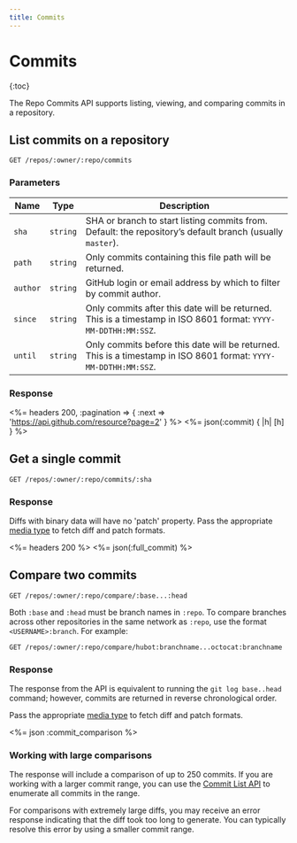```yaml
---
title: Commits
---
```


# Commits

{:toc}

The Repo Commits API supports listing, viewing, and comparing commits in a repository.

## List commits on a repository

    GET /repos/:owner/:repo/commits

### Parameters

Name | Type | Description
-----|------|--------------
`sha`|`string` | SHA or branch to start listing commits from. Default: the repository’s default branch (usually `master`).
`path`|`string` | Only commits containing this file path will be returned.
`author`|`string` | GitHub login or email address by which to filter by commit author.
`since`|`string` | Only commits after this date will be returned. This is a timestamp in ISO 8601 format: `YYYY-MM-DDTHH:MM:SSZ`.
`until`|`string` | Only commits before this date will be returned. This is a timestamp in ISO 8601 format: `YYYY-MM-DDTHH:MM:SSZ`.


### Response

<%=
  headers 200, :pagination => { :next => 'https://api.github.com/resource?page=2' }
%>
<%= json(:commit) { |h| [h] } %>

## Get a single commit

    GET /repos/:owner/:repo/commits/:sha

### Response

Diffs with binary data will have no 'patch' property. Pass the
appropriate [media type](/v3/media/#commits-commit-comparison-and-pull-requests) to fetch diff and
patch formats.

<%= headers 200 %>
<%= json(:full_commit) %>

## Compare two commits

    GET /repos/:owner/:repo/compare/:base...:head

Both `:base` and `:head` must be branch names in `:repo`. To compare branches across other repositories in the same network as `:repo`, use the format `<USERNAME>:branch`. For example:

    GET /repos/:owner/:repo/compare/hubot:branchname...octocat:branchname

### Response

The response from the API is equivalent to running the `git log base..head` command; however, commits are returned in reverse chronological order.

Pass the appropriate [media type](/v3/media/#commits-commit-comparison-and-pull-requests) to fetch diff and patch formats.

<%= json :commit_comparison %>

### Working with large comparisons

The response will include a comparison of up to 250 commits. If you are working with a larger commit range, you can use the [Commit List API](/v3/repos/commits/#list-commits-on-a-repository) to enumerate all commits in the range.

For comparisons with extremely large diffs, you may receive an error response indicating that the diff took too long to generate. You can typically resolve this error by using a smaller commit range.
